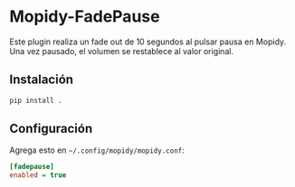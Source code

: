 # Mopidy-FadePause

Este plugin realiza un fade out de 10 segundos al pulsar pausa en Mopidy. Una vez pausado, el volumen se restablece al valor original.

## Instalación

```bash
pip install .
```

## Configuración

Agrega esto en `~/.config/mopidy/mopidy.conf`:

```ini
[fadepause]
enabled = true
```
